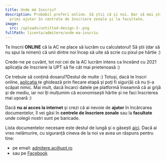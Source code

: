 ```yaml
---
title: Unde mă înscriu?
description: Probabil preferi online. Să știi că și noi. Dar să mai știi că poți
  primi ajutor în centrele de înscriere zonale și la facultate.
image:
  src: /uploads/untitled-design-3-.png
fullPath: licenta/admitere/unde-ma-inscriu
---
```

Te înscrii **ONLINE** că la AC ne place să lucrăm cu calculatorul! Să știi (dar să nu spui la nimeni) că unii dintre noi încep să uite să scrie cu pixul pe hârtie :)

Crede-ne pe cuvânt, tot noi cei de la AC lucrăm intens ca înceând cu 2021 aplicația de înscriere la UPT să fie cât mai prietenoasă :) 

Ce trebuie să conțină dosarul?Destul de multe :) Totuși, dacă te înscri online, [aplicația ](https://admitere.upt.ro)te ghidează prin fiecare etapă și poți fi sigur(ă) că nu ți-a scăpat nimic. Mai mult, dacă încarci datele pe platformă înseamnă că ai grijă și de mediu, iar noi îți mulțumim că economisești hârtie și ne faci înscrierea mai ușoară :) 

Dacă **nu ai acces la internet** și crezi că ai nevoie de **ajutor** în încărcarea documentelor, îl vei găsi în **centrele de înscriere zonale** sau la **facultate** unde colegii nostri sunt pe baricade.

Lista documentelor necesare este destul de lungă și o găsești [aici](/licenta/documente-necesare/). Dacă ai vreo nelămurire, cu siguranță cineva de la noi va avea un răspuns pentru tine:

* pe email: [admitere.ac@upt.ro](admitere.ac@upt.ro)
* sau pe [Facebook](https://www.facebook.com/ac.upt.ro)